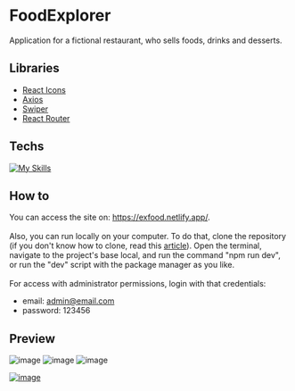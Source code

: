 # FoodExplorer
Application for a fictional restaurant, who sells foods, drinks and desserts.

## Libraries
- [React Icons](https://react-icons.github.io/react-icons/)
- [Axios](https://axios-http.com/docs/intro)
- [Swiper](https://swiperjs.com/get-started)
- [React Router](https://reactrouter.com/en/main/start/tutorial)

## Techs

[![My Skills](https://skillicons.dev/icons?i=react,styledcomponents,vite,axios)](https://skillicons.dev)

## How to
You can access the site on: https://exfood.netlify.app/. <br>
<br>
Also, you can run locally on your computer. To do that, clone the repository (if you don't know how to clone, read this [article](https://docs.github.com/en/repositories/creating-and-managing-repositories/cloning-a-repository)). Open the terminal, navigate to the project's base local, and run the command "npm run dev", or run the "dev" script with the package manager as you like.<br>
<br>
For access with administrator permissions, login with that credentials:<br>
- email: admin@email.com
- password: 123456


## Preview
![image](https://github.com/andrewsitiel/food-explorer-front/assets/86017907/a1832a63-b02e-4e1e-8ee8-7748110b2676)
![image](https://github.com/andrewsitiel/food-explorer-front/assets/86017907/54f08104-892b-4aa6-984a-b431971bc32f)
![image](https://github.com/andrewsitiel/food-explorer-front/assets/86017907/d5457dea-6499-4595-95de-ab96bc170cf2)

[![image](https://user-images.githubusercontent.com/86017907/179060688-590eac0e-1195-4bad-80d3-8c848b0af5e2.png)](/LICENSE)
